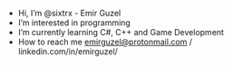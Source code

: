 -  Hi, I’m @sixtrx - Emir Guzel
-  I’m interested in programming
-  I’m currently learning C#, C++ and Game Development
-  How to reach me emirguzel@protonmail.com / linkedin.com/in/emirguzel/

<!---
sixtrx/sixtrx is a ✨ special ✨ repository because its `README.md` (this file) appears on your GitHub profile.
You can click the Preview link to take a look at your changes.
--->
